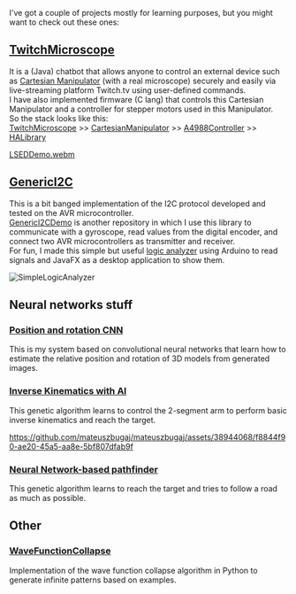 I've got a couple of projects mostly for learning purposes, but you might want to check out these ones:

## [TwitchMicroscope](https://github.com/mateuszbugaj/TwitchMicroscope)
It is a (Java) chatbot that allows anyone to control an external device such as [Cartesian Manipulator](https://github.com/mateuszbugaj/CartesianManipulator) (with a real microscope) securely and easily via live-streaming platform Twitch.tv using user-defined commands. <br/>
I have also implemented firmware (C lang) that controls this Cartesian Manipulator and a controller for stepper motors used in this Manipulator. <br/>
So the stack looks like this: <br/>
[TwitchMicroscope](https://github.com/mateuszbugaj/TwitchMicroscope) >> [CartesianManipulator](https://github.com/mateuszbugaj/CartesianManipulator) >> [A4988Controller](https://github.com/mateuszbugaj/A4988Controller) >> [HALibrary](https://github.com/mateuszbugaj/HALibrary) <br/>

[LSEDDemo.webm](https://github.com/mateuszbugaj/mateuszbugaj/assets/38944068/e8b3b612-b72d-403c-9128-2155d3e22968)

## [GenericI2C](https://github.com/mateuszbugaj/GenericI2C)
This is a bit banged implementation of the I2C protocol developed and tested on the AVR microcontroller. <br/>
[GenericI2CDemo](https://github.com/mateuszbugaj/GenericI2CDemo) is another repository in which I use this library to communicate with a gyroscope, read values from the digital encoder, and connect two AVR microcontrollers as transmitter and receiver. <br/>
For fun, I made this simple but useful [logic analyzer](https://github.com/mateuszbugaj/SimpleLogicAnalyzer) using Arduino to read signals and JavaFX as a desktop application to show them. <br/>

![SimpleLogicAnalyzer](https://github.com/mateuszbugaj/mateuszbugaj/assets/38944068/bdd4517c-70e0-428d-bb0e-c5b230258f5b)

## Neural networks stuff
### [Position and rotation CNN](https://github.com/mateuszbugaj/Position_and_rotation_CNN)
This is my system based on convolutional neural networks that learn how to estimate the relative position and rotation of 3D models from generated images.
### [Inverse Kinematics with AI](https://github.com/mateuszbugaj/Inverse-Kinematics-with-AI)
This genetic algorithm learns to control the 2-segment arm to perform basic inverse kinematics and reach the target.

https://github.com/mateuszbugaj/mateuszbugaj/assets/38944068/f8844f90-ae20-45a5-aa8e-5bf807dfab9f

### [Neural Network-based pathfinder](https://github.com/mateuszbugaj/Neural-Network-based-pathfinder)
This genetic algorithm learns to reach the target and tries to follow a road as much as possible.

## Other
### [WaveFunctionCollapse](https://github.com/mateuszbugaj/WaveFunctionCollapse)
Implementation of the wave function collapse algorithm in Python to generate infinite patterns based on examples.

